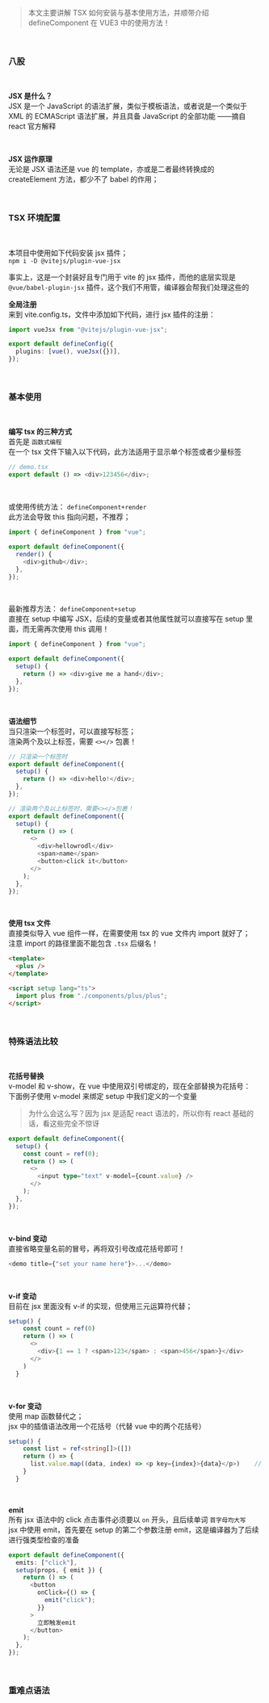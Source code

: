 > 本文主要讲解 TSX 如何安装与基本使用方法，并顺带介绍 defineComponent 在 VUE3 中的使用方法！

<br>

### 八股

<br>

**JSX 是什么？**  
JSX 是一个 JavaScript 的语法扩展，类似于模板语法，或者说是一个类似于 XML 的 ECMAScript 语法扩展，并且具备 JavaScript 的全部功能 ——摘自 react 官方解释

<br>

**JSX 运作原理**  
无论是 JSX 语法还是 vue 的 template，亦或是二者最终转换成的 createElement 方法，都少不了 babel 的作用；

<br>

### TSX 环境配置

<br>

本项目中使用如下代码安装 jsx 插件；  
`npm i -D @vitejs/plugin-vue-jsx`

事实上，这是一个封装好且专门用于 vite 的 jsx 插件，而他的底层实现是 `@vue/babel-plugin-jsx` 插件，这个我们不用管，编译器会帮我们处理这些的

**全局注册**  
来到 vite.config.ts，文件中添加如下代码，进行 jsx 插件的注册：

```ts
import vueJsx from "@vitejs/plugin-vue-jsx";

export default defineConfig({
  plugins: [vue(), vueJsx({})],
});
```

<br>

### 基本使用

<br>

**编写 tsx 的三种方式**  
首先是 `函数式编程`  
在一个 tsx 文件下输入以下代码，此方法适用于显示单个标签或者少量标签

```ts
// demo.tsx
export default () => <div>123456</div>;
```

<br>

或使用传统方法： `defineComponent+render`  
此方法会导致 this 指向问题，不推荐；

```ts
import { defineComponent } from "vue";

export default defineComponent({
  render() {
    <div>github</div>;
  },
});
```

<br>

最新推荐方法： `defineComponent+setup`  
直接在 setup 中编写 JSX，后续的变量或者其他属性就可以直接写在 setup 里面，而无需再次使用 this 调用！

```ts
import { defineComponent } from "vue";

export default defineComponent({
  setup() {
    return () => <div>give me a hand</div>;
  },
});
```

<br>

**语法细节**  
当只渲染一个标签时，可以直接写标签；  
渲染两个及以上标签，需要 `<></>` 包裹！

```ts
// 只渲染一个标签时
export default defineComponent({
  setup() {
    return () => <div>hello!</div>;
  },
});

// 渲染两个及以上标签时，需要<></>包裹！
export default defineComponent({
  setup() {
    return () => (
      <>
        <div>hellowrodl</div>
        <span>name</span>
        <button>click it</button>
      </>
    );
  },
});
```

<br>

**使用 tsx 文件**  
直接类似导入 vue 组件一样，在需要使用 tsx 的 vue 文件内 import 就好了；  
注意 import 的路径里面不能包含 `.tsx` 后缀名！

```html
<template>
  <plus />
</template>

<script setup lang="ts">
  import plus from "./components/plus/plus";
</script>
```

<br>

### 特殊语法比较

<br>

**花括号替换**  
v-model 和 v-show，在 vue 中使用双引号绑定的，现在全部替换为花括号：  
下面例子使用 v-model 来绑定 setup 中我们定义的一个变量

> 为什么会这么写？因为 jsx 是适配 react 语法的，所以你有 react 基础的话，看这些完全不惊讶

```ts
export default defineComponent({
  setup() {
    const count = ref(0);
    return () => (
      <>
        <input type="text" v-model={count.value} />
      </>
    );
  },
});
```

<br>

**v-bind 变动**  
直接省略变量名前的冒号，再将双引号改成花括号即可！

```ts
<demo title={"set your name here"}>...</demo>
```

<br>

**v-if 变动**  
目前在 jsx 里面没有 v-if 的实现，但使用三元运算符代替；

```ts
setup() {
    const count = ref(0)
    return () => (
      <>
        <div>{1 == 1 ? <span>123</span> : <span>456</span>}</div>
      </>
    )
  }
```

<br>

**v-for 变动**  
使用 map 函数替代之；  
jsx 中的插值语法改用一个花括号（代替 vue 中的两个花括号）

```ts
setup() {
    const list = ref<string[]>([])
    return () => {
      list.value.map((data, index) => <p key={index}>{data}</p>)    // 注意到单个花括号了吗
    }
  }
```

<br>

**emit**  
所有 jsx 语法中的 click 点击事件必须要以 `on` 开头，且后续单词 `首字母均大写`  
jsx 中使用 emit，首先要在 setup 的第二个参数注册 emit，这是编译器为了后续进行强类型检查的准备

```ts
export default defineComponent({
  emits: ["click"],
  setup(props, { emit }) {
    return () => (
      <button
        onClick={() => {
          emit("click");
        }}
      >
        立即触发emit
      </button>
    );
  },
});
```

<br>

### 重难点语法

<br>
